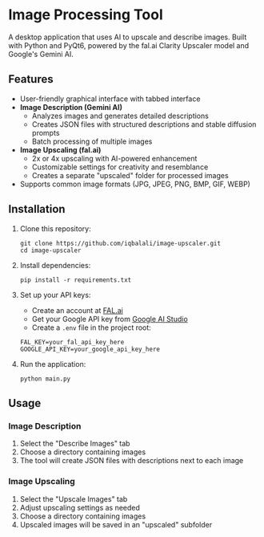 # Image Processing Tool

A desktop application that uses AI to upscale and describe images. Built with Python and PyQt6, powered by the fal.ai Clarity Upscaler model and Google's Gemini AI.

## Features

- User-friendly graphical interface with tabbed interface
- **Image Description (Gemini AI)**
  - Analyzes images and generates detailed descriptions
  - Creates JSON files with structured descriptions and stable diffusion prompts
  - Batch processing of multiple images
- **Image Upscaling (fal.ai)**
  - 2x or 4x upscaling with AI-powered enhancement
  - Customizable settings for creativity and resemblance
  - Creates a separate "upscaled" folder for processed images
- Supports common image formats (JPG, JPEG, PNG, BMP, GIF, WEBP)

## Installation

1. Clone this repository:
   ```
   git clone https://github.com/iqbalali/image-upscaler.git
   cd image-upscaler
   ```

2. Install dependencies:
   ```
   pip install -r requirements.txt
   ```

3. Set up your API keys:
   - Create an account at [FAL.ai](https://fal.ai)
   - Get your Google API key from [Google AI Studio](https://makersuite.google.com/app/apikey)
   - Create a `.env` file in the project root:
   ```
   FAL_KEY=your_fal_api_key_here
   GOOGLE_API_KEY=your_google_api_key_here
   ```

4. Run the application:
   ```
   python main.py
   ```

## Usage

### Image Description
1. Select the "Describe Images" tab
2. Choose a directory containing images
3. The tool will create JSON files with descriptions next to each image

### Image Upscaling
1. Select the "Upscale Images" tab
2. Adjust upscaling settings as needed
3. Choose a directory containing images
4. Upscaled images will be saved in an "upscaled" subfolder